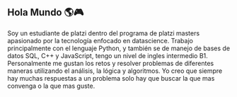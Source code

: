 ## Hola Mundo 🌎🎮

Soy un estudiante de platzi dentro del programa de platzi masters apasionado por la tecnología enfocado en datascience.
Trabajo principalmente con el lenguaje Python, y también se de manejo de bases de datos SQL, C++ y JavaScript, tengo un nivel de ingles intermedio B1.
Personalmente me gustan los retos y resolver problemas de diferentes maneras utilizando el análisis, la lógica y algoritmos.
Yo creo que siempre hay muchas respuestas a un problema solo hay que buscar la que mas convenga o la que mas guste. 
<!--
**cronozs/cronozs** is a ✨ _special_ ✨ repository because its `README.md` (this file) appears on your GitHub profile.

Here are some ideas to get you started:

- 🔭 I’m currently working on ...
- 🌱 I’m currently learning ...
- 👯 I’m looking to collaborate on ...
- 🤔 I’m looking for help with ...
- 💬 Ask me about ...
- 📫 How to reach me: ...
- 😄 Pronouns: ...
- ⚡ Fun fact: ...
-->
